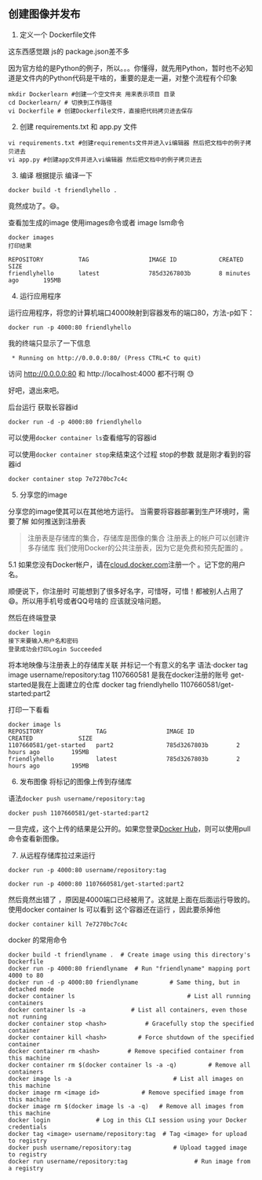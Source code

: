 ## 创建图像并发布

1. 定义一个 Dockerfile文件

这东西感觉跟 js的 package.json差不多

因为官方给的是Python的例子，所以。。。你懂得，就先用Python，暂时也不必知道是文件内的Python代码是干啥的，重要的是走一遍，对整个流程有个印象

```
mkdir Dockerlearn #创建一个空文件夹 用来表示项目 目录
cd Dockerlearn/ # 切换到工作路径
vi Dockerfile # 创建Dockerfile文件，直接把代码拷贝进去保存
```

2. 创建  requirements.txt 和 app.py 文件
```
vi requirements.txt #创建requirements文件并进入vi编辑器 然后把文档中的例子拷贝进去 
vi app.py #创建app文件并进入vi编辑器 然后把文档中的例子拷贝进去 
```

3. 编译
根据提示 编译一下
```
docker build -t friendlyhello .
```

竟然成功了。😄。

查看加生成的image 使用images命令或者 image lsm命令

```
docker images
打印结果

REPOSITORY          TAG                 IMAGE ID            CREATED             SIZE
friendlyhello       latest              785d3267803b        8 minutes ago       195MB

```

4. 运行应用程序

运行应用程序，将您的计算机端口4000映射到容器发布的端口80，方法-p如下：

```
docker run -p 4000:80 friendlyhello
```

我的终端只显示了一下信息
```
 * Running on http://0.0.0.0:80/ (Press CTRL+C to quit)

 ```

 访问 http://0.0.0.0:80 和 http://localhost:4000 都不行啊 😓

 好吧，退出来吧。

 后台运行 获取长容器id
 ```
 docker run -d -p 4000:80 friendlyhello
 ```
 可以使用`docker container ls`查看缩写的容器id

 可以使用`docker container stop`来结束这个过程 stop的参数 就是刚才看到的容器id
 ```
 docker container stop 7e7270bc7c4c
 ```

5. 分享您的image

分享您的image使其可以在其他地方运行。
当需要将容器部署到生产环境时，需要了解 如何推送到注册表

> 注册表是存储库的集合，存储库是图像的集合
注册表上的帐户可以创建许多存储库
我们使用Docker的公共注册表，因为它是免费和预先配置的 。

5.1 如果您没有Docker帐户，请在[cloud.docker.com](https://cloud.docker.com/)注册一个 。记下您的用户名。

顺便说下，你注册时 可能想到了很多好名字，可惜呀，可惜！都被别人占用了😄。所以用手机号或者QQ号啥的 应该就没啥问题。

然后在终端登录 
```
docker login
接下来要输入用户名和密码
登录成功会打印Login Succeeded

```

将本地映像与注册表上的存储库关联 并标记一个有意义的名字
语法·docker tag image username/repository:tag
1107660581 是我在docker注册的账号 get-started是我在上面建立的仓库
docker tag friendlyhello 1107660581/get-started:part2


打印一下看看
```
docker image ls
REPOSITORY               TAG                 IMAGE ID            CREATED             SIZE
1107660581/get-started   part2               785d3267803b        2 hours ago         195MB
friendlyhello            latest              785d3267803b        2 hours ago         195MB
```

6. 发布图像
将标记的图像上传到存储库

语法`docker push username/repository:tag`

```
docker push 1107660581/get-started:part2

```

一旦完成，这个上传的结果是公开的。如果您登录[Docker Hub](https://hub.docker.com/)，则可以使用pull命令查看新图像。


7. 从远程存储库拉过来运行

`docker run -p 4000:80 username/repository:tag`

```
docker run -p 4000:80 1107660581/get-started:part2
```

然后竟然出错了 ，原因是4000端口已经被用了。这就是上面在后面运行导致的。
使用docker container ls 可以看到 这个容器还在运行 ，因此要杀掉他

```
docker container kill 7e7270bc7c4c
```

docker 的常用命令

```
docker build -t friendlyname .  # Create image using this directory's Dockerfile
docker run -p 4000:80 friendlyname  # Run "friendlyname" mapping port 4000 to 80
docker run -d -p 4000:80 friendlyname         # Same thing, but in detached mode
docker container ls                                # List all running containers
docker container ls -a             # List all containers, even those not running
docker container stop <hash>           # Gracefully stop the specified container
docker container kill <hash>         # Force shutdown of the specified container
docker container rm <hash>        # Remove specified container from this machine
docker container rm $(docker container ls -a -q)         # Remove all containers
docker image ls -a                             # List all images on this machine
docker image rm <image id>            # Remove specified image from this machine
docker image rm $(docker image ls -a -q)   # Remove all images from this machine
docker login             # Log in this CLI session using your Docker credentials
docker tag <image> username/repository:tag  # Tag <image> for upload to registry
docker push username/repository:tag            # Upload tagged image to registry
docker run username/repository:tag                   # Run image from a registry
```
